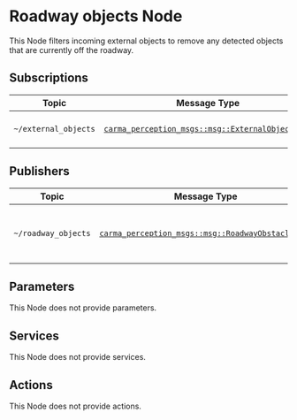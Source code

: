 # Roadway objects Node

This Node filters incoming external objects to remove any detected objects that are currently off the roadway.

## Subscriptions

| Topic                | Message Type                                                                 | Description               |
| -------------------- | ---------------------------------------------------------------------------- | ------------------------- |
| `~/external_objects` | [`carma_perception_msgs::msg::ExternalObjectList`][external_object_list_msg] | Incoming external objects |

[external_object_list_msg]: https://github.com/usdot-fhwa-stol/carma-msgs/blob/develop/carma_perception_msgs/msg/ExternalObjectList.msg

## Publishers

| Topic               | Message Type                                                               | Frequency           | Description                                     |
| ------------------- | -------------------------------------------------------------------------- | ------------------- | ----------------------------------------------- |
| `~/roadway_objects` | [`carma_perception_msgs::msg::RoadwayObstacleList`][roadway_obstacle_list] | Subscription-driven | External objects that are currently on the road |

[roadway_obstacle_list]: https://github.com/usdot-fhwa-stol/carma-msgs/blob/develop/carma_perception_msgs/msg/RoadwayObstacleList.msg

## Parameters

This Node does not provide parameters.

## Services

This Node does not provide services.

## Actions

This Node does not provide actions.
